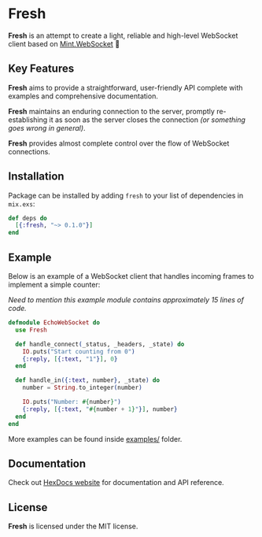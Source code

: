 # Fresh

**Fresh** is an attempt to create a light, reliable and high-level WebSocket client based on [Mint.WebSocket](https://github.com/elixir-mint/mint_web_socket) 🌱

## Key Features

**Fresh** aims to provide a straightforward, user-friendly API complete with examples and comprehensive documentation.

**Fresh** maintains an enduring connection to the server, promptly re-establishing it as soon as the server closes the connection _(or something goes wrong in general)_.

**Fresh** provides almost complete control over the flow of WebSocket connections.

## Installation

Package can be installed by adding `fresh` to your list of dependencies in `mix.exs`:

```elixir
def deps do
  [{:fresh, "~> 0.1.0"}]
end
```

## Example

Below is an example of a WebSocket client that handles incoming frames to implement a simple counter:

_Need to mention this example module contains approximately 15 lines of code._

```elixir
defmodule EchoWebSocket do
  use Fresh

  def handle_connect(_status, _headers, _state) do
    IO.puts("Start counting from 0")
    {:reply, [{:text, "1"}], 0}
  end

  def handle_in({:text, number}, _state) do
    number = String.to_integer(number)

    IO.puts("Number: #{number}")
    {:reply, [{:text, "#{number + 1}"}], number}
  end
end
```

More examples can be found inside [examples/](https://github.com/bunopnu/fresh/tree/main/examples) folder.

## Documentation

Check out [HexDocs website](https://hexdocs.pm/fresh) for documentation and API reference.

## License

**Fresh** is licensed under the MIT license.
